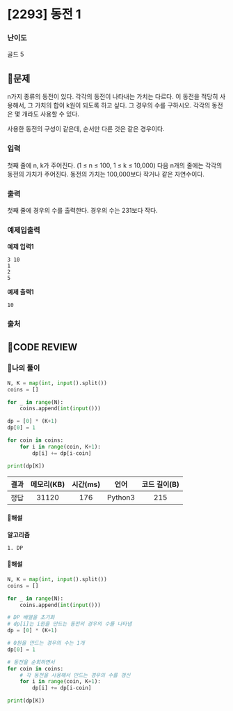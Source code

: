 # [2293] 동전 1

### **난이도**
골드 5
## **📝문제**
n가지 종류의 동전이 있다. 각각의 동전이 나타내는 가치는 다르다. 이 동전을 적당히 사용해서, 그 가치의 합이 k원이 되도록 하고 싶다. 그 경우의 수를 구하시오. 각각의 동전은 몇 개라도 사용할 수 있다.

사용한 동전의 구성이 같은데, 순서만 다른 것은 같은 경우이다.
### **입력**
첫째 줄에 n, k가 주어진다. (1 ≤ n ≤ 100, 1 ≤ k ≤ 10,000) 다음 n개의 줄에는 각각의 동전의 가치가 주어진다. 동전의 가치는 100,000보다 작거나 같은 자연수이다.
### **출력**
첫째 줄에 경우의 수를 출력한다. 경우의 수는 231보다 작다.
### **예제입출력**

**예제 입력1**

```
3 10
1
2
5
```

**예제 출력1**

```
10
```

### **출처**

## **🧐CODE REVIEW**

### **🧾나의 풀이**

```python
N, K = map(int, input().split())
coins = []

for _ in range(N):
    coins.append(int(input()))

dp = [0] * (K+1)
dp[0] = 1

for coin in coins:
    for i in range(coin, K+1):
        dp[i] += dp[i-coin]

print(dp[K])
```

결과	| 메모리(KB) |	시간(ms) |	언어 |	코드 길이(B)
:----:|:-----:|:-----:|:-----:|:--------:
정답|31120|176|Python3|215
#### **📝해설**

**알고리즘**
```
1. DP
```

#### **📝해설**

```python
N, K = map(int, input().split())
coins = []

for _ in range(N):
    coins.append(int(input()))

# DP 배열을 초기화
# dp[i]는 i원을 만드는 동전의 경우의 수를 나타냄
dp = [0] * (K+1)

# 0원을 만드는 경우의 수는 1개
dp[0] = 1

# 동전을 순회하면서
for coin in coins:
    # 각 동전을 사용해서 만드는 경우의 수를 갱신
    for i in range(coin, K+1):
        dp[i] += dp[i-coin]

print(dp[K])
```